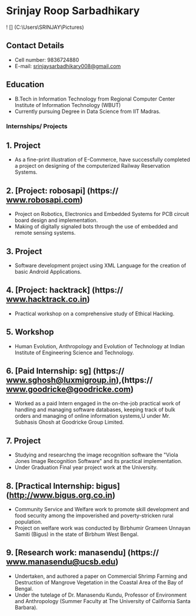 # Srinjay Roop Sarbadhikary

! [] (C:\Users\SRINJAY\Pictures)

## Contact Details
 - Cell number: 9836724880
 - E-mail: srinjaysarbadhikary008@gmail.com
 
## Education
- B.Tech in Information Technology from Regional Computer Center Institute of Information Technology (WBUT)
- Currently pursuing Degree in Data Science from IIT Madras.

### Internships/ Projects

## 1. Project 
- As a fine-print illustration of E-Commerce, have successfully completed a project on designing of the computerized Railway Reservation Systems.
 
## 2. [Project: robosapi] (https:// www.robosapi.com)
- Project on Robotics, Electronics and Embedded Systems for PCB circuit board design and implementation.
- Making of digitally signaled bots through the use of embedded and remote sensing systems.

## 3. Project 
- Software development project using XML Language for the creation of basic Android Applications.

## 4. [Project: hacktrack] (https:// www.hacktrack.co.in)
- Practical workshop on a comprehensive study of Ethical Hacking.

## 5. Workshop 
- Human Evolution, Anthropology and Evolution of Technology at Indian Institute of Engineering Science and Technology.

## 6. [Paid Internship: sg] (https:// www.sghosh@luxmigroup.in),(https:// www.goodricke@goodricke.com)
 - Worked as a paid Intern engaged in the on-the-job practical work of handling and managing software databases, keeping track of bulk orders and managing of online information systems,U under Mr. Subhasis Ghosh at Goodricke Group Limited.
 
## 7. Project
 - Studying and researchng the image recognition software the "Viola Jones Image Recognition Software" and its practical implementation.
 -  Under Graduation Final year project work at the University.

## 8. [Practical Internship: bigus] (http://www.bigus.org.co.in)
- Community Service and Welfare work to promote skill development and food security among the impoverished and poverty-stricken rural population.
- Project on welfare work was conducted by Birbhumir Grameen Unnayan Samiti (Bigus) in the state of Birbhum West Bengal.

## 9. [Research work: manasendu] (https:// www.manasendu@ucsb.edu)
- Undertaken, and authored a paper on Commercial Shrimp Farming and Destruction of Mangrove Vegetation in the Coastal Area of the Bay of Bengal.
- Under the tutelage of Dr. Manasendu Kundu, Professor of Environment and Anthropology (Summer Faculty at The University of California Santa Barbara).


